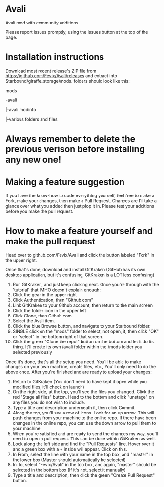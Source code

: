 # Avali
Avali mod with community additions

Please report issues promptly, using the Issues button at the top of the page. 

# Installation instructions
Download most recent release's ZIP file from https://github.com/Fevix/Avali/releases and extract into Starbound/giraffe_storage/mods. folders should look like this: 

mods 

-avali 

|-avali.modinfo 

|-various folders and files 

# Always remember to delete the previous verison before installing any new one!

# Making a feature suggestion
If you have the know-how to code everything yourself, feel free to make a Fork, make your changes, then make a Pull Request. Chances are I'll take a glance over what you added then just plop it in.
Please test your additions before you make the pull request.

# How to make a feature yourself and make the pull request
Head over to github.com/Fevix/Avali and click the button labeled "Fork" in the upper right. 

Once that's done, download and install GitKraken (GitHub has its own desktop application, but it's confusing, GitKraken is a LOT less confusing)

1. Run GitKraken, and just keep clicking next. Once you're through with the 'tutorial' that IMHO doesn't explain enough: 
2. Click the gear in the upper right
3. Click Authentication, then "Github.com"
4. Link GitKraken to your Github account, then return to the main screen 
5. Click the folder icon in the upper left
6. Click Clone, then Github.com
7. Select the Avali item.
8. Click the blue Browse button, and navigate to your Starbound folder. 
9. SINGLE click on the "mods" folder to select, not open, it, then click "OK" or "select" in the bottom right of that screen.
10. Click the green "Clone the repo!" button on the bottom and let it do its thing. It'll create its own /avali folder within the /mods folder you selected previously

Once it's done, that's all the setup you need. You'll be able to make changes on your own machine, create files, etc., You'll only need to do the above once. After you're finished and are ready to upload your changes:

1. Return to GitKraken (You don't need to have kept it open while you modified files, it'll check on launch)
2. On the right side, at the top, you'll see the files you changed. Click the red "Stage all files" button. Head to the bottom and click "unstage" on any files you do not wish to include. 
3. Type a title and description underneath it, then click Commit. 
4. Along the top, you'll see a row of icons. Look for an up arrow. This will push changes from your machine to the online repo. If there have been changes in the online repo, you can use the down arrow to pull them to your machine.
5. When you're satisfied and are ready to send the changes my way, you'll need to open a pull request. This can be done within GitKraken as well. 
6. Look along the left side and find the "Pull Requests" line. Hover over it and a green box with a + inside will appear. Click on this. 
7. In From, select the line with your name in the top box, and "master" in the lower box (Master should automatically be selected)
8. In To, select "Fevix/Avali" in the top box, and again, "master" should be selected in the bottom box (If it's not, select it manually)
9. Type a title and description, then click the green "Create Pull Request" button.
